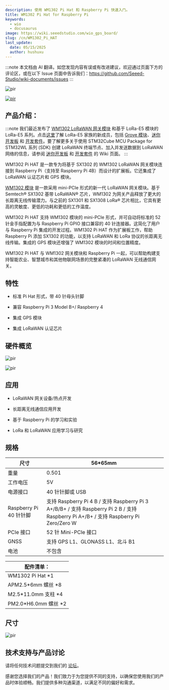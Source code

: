 ```yaml
---
description: 使用 WM1302 Pi Hat 和 Raspberry Pi 快速入门。
title: WM1302 Pi Hat for Raspberry Pi
keywords:
  - wio 
  - docusaurus
image: https://wiki.seeedstudio.com/wio_gps_board/
slug: /cn/WM1302_Pi_HAT
last_update:
  date: 05/15/2025
  author: hushuxu
---
```

:::note
本文档由 AI 翻译。如您发现内容有误或有改进建议，欢迎通过页面下方的评论区，或在以下 Issue 页面中告诉我们：https://github.com/Seeed-Studio/wiki-documents/issues
:::

<!-- ![](https://media-cdn.seeedstudio.com/media/catalog/product/cache/9d0ce51a71ce6a79dfa2a98d65a0f0bd/w/m/wm1302_pihat_preview-16_1.png) -->
<p style={{textAlign: 'center'}}><img src="https://media-cdn.seeedstudio.com/media/catalog/product/cache/9d0ce51a71ce6a79dfa2a98d65a0f0bd/w/m/wm1302_pihat_preview-16_1.png" alt="pir" width={600} height="auto" /></p>

<!-- <p style="text-align:center"><a href="https://www.seeedstudio.com/WM1302-Pi-Hat-p-4897.html" target="_blank"><img src="https://files.seeedstudio.com/wiki/Seeed-WiKi/docs/images/get_one_now.png" border=0 /></a></p>  -->
[<p><img src="https://files.seeedstudio.com/wiki/common/Get_One_Now_Banner.png" alt="pir" width={600} height="auto" /></p>](https://www.seeedstudio.com/WM1302-Pi-Hat-p-4897.html) 
## 产品介绍：

:::note
我们最近发布了 [WM1302 LoRaWAN 网关模块](https://wiki.seeedstudio.com/WM1302_module/) 和基于 LoRa-E5 模块的 LoRa-E5 系列。点击[这里](https://www.seeedstudio.com/lora-c-755.html?product_list_stock=3)了解 LoRa-E5 家族的新成员，包括 [Grove 模块](https://wiki.seeedstudio.com/Grove_LoRa_E5_New_Version/)、[迷你开发板](https://wiki.seeedstudio.com/LoRa_E5_mini/) 和 [开发套件](https://wiki.seeedstudio.com/LoRa_E5_Dev_Board/)。要了解更多关于使用 STM32Cube MCU Package for STM32WL 系列 (SDK) 创建 LoRaWAN 终端节点、加入并发送数据到 LoRaWAN 网络的信息，请参阅 [迷你开发板](https://wiki.seeedstudio.com/LoRa_E5_mini/) 和 [开发套件](https://wiki.seeedstudio.com/LoRa_E5_Dev_Board/) 的 Wiki 页面。
:::

WM1302 Pi HAT 是一款专为将基于 SX1302 的 WM1302 LoRaWAN 网关模块连接到 Raspberry Pi（支持至 Raspberry Pi 4B）而设计的扩展板。它还集成了 LoRaWAN 认证芯片和 GPS 模块。

[WM1302 模块](https://www.seeedstudio.com/WM1302-LoRaWAN-Gateway-Module-SPI-EU868-p-4889.html) 是一款采用 mini-PCIe 形式的新一代 LoRaWAN 网关模块。基于 Semtech® SX1302 基带 LoRaWAN® 芯片，WM1302 为网关产品释放了更大的长距离无线传输潜力。与之前的 SX1301 和 SX1308 LoRa® 芯片相比，它具有更高的灵敏度、更低的功耗和更低的工作温度。

WM1302 Pi HAT 支持 WM1302 模块的 mini-PCIe 形式，并可自动将标准的 52 针金手指配置为与 Raspberry Pi GPIO 接口兼容的 40 针连接器。这简化了用户与 Raspberry Pi 集成的开发过程。WM1302 Pi HAT 作为扩展板工作，帮助 Raspberry Pi 添加 SX1302 的功能，以支持 LoRaWAN 和 LoRa 协议的长距离无线传输。集成的 GPS 模块还增强了 WM1302 模块的时间和位置精度。

WM1302 Pi HAT 与 WM1302 网关模块和 Raspberry Pi 一起，可以帮助构建支持智能农业、智慧城市和其他物联网场景的完整紧凑的 LoRaWAN 无线通信网关。

## 特性

- 标准 Pi Hat 形式，带 40 针母头针脚

- 兼容 Raspberry Pi 3 Model B+/ Raspberry 4

- 集成 GPS 模块

- 集成 LoRaWAN 认证芯片

## 硬件概览

<!-- ![](https://files.seeedstudio.com/products/113100022/5371617183671_.pic_hd.jpg) -->
<p style={{textAlign: 'center'}}><img src="https://files.seeedstudio.com/products/113100022/5371617183671_.pic_hd.jpg" alt="pir" width={600} height="auto" /></p>

<p style={{textAlign: 'center'}}><img src="https://files.seeedstudio.com/products/113100022/pi%20hat.png" alt="pir" width={600} height="auto" /></p>

## 应用

- LoRaWAN 网关设备/热点开发

- 长距离无线通信应用开发

- 基于 Raspberry Pi 的学习和实验

- LoRa 和 LoRaWAN 应用学习与研究

## 规格

<table class="tg">
<thead>
  <tr>
    <th>尺寸</th>
    <th>56*65mm</th>
  </tr>
</thead>
<tbody>
  <tr>
    <td>重量</td>
    <td>0.501</td>
  </tr>
  <tr>
    <td>工作电压</td>
    <td>5V</td>
  </tr>
  <tr>
    <td>电源接口</td>
    <td>40 针针脚或 USB</td>
  </tr>
  <tr>
    <td>Raspberry Pi 40 针针脚</td>
    <td>支持 Raspberry Pi 4 B / 支持 Raspberry Pi 3 A+/B/B+ / 支持 Raspberry Pi 2 B / 支持 Raspberry Pi A+/B+ / 支持 Raspberry Pi Zero/Zero W</td>
  </tr>
  <tr>
    <td>PCIe 接口</td>
    <td>52 针 Mini-PCIe 接口</td>
  </tr>
  <tr>
    <td>GNSS</td>
    <td>支持 GPS L1、GLONASS L1、北斗 B1</td>
  </tr>
  <tr>
    <td>电池</td>
    <td>不包含</td>
  </tr>
</tbody>
</table>

<table class="tg">
<thead>
  <tr><th class="tg-f2tp" colspan="2">配件清单：</th></tr>
</thead>
<tbody>
  <tr>
    <td class="tg-uu1j" colspan="2">WM1302 Pi Hat *1</td>
  </tr>
  <tr>
    <td class="tg-uu1j" colspan="2">APM2.5*6mm 螺丝 *8</td>
  </tr>
  <tr>
    <td class="tg-uu1j" colspan="2">M2.5*11.0mm 支柱 *4</td>
  </tr>
  <tr>
    <td class="tg-uu1j" colspan="2">PM2.0*H6.0mm 螺丝 *2</td>
  </tr>
</tbody>
</table>

## 尺寸

<!-- ![](https://files.seeedstudio.com/products/113100022/WM1302%20PiHat_Size-17.png) -->
<p style={{textAlign: 'center'}}><img src="https://files.seeedstudio.com/products/113100022/WM1302%20PiHat_Size-17.png" alt="pir" width={600} height="auto" /></p>

## 技术支持与产品讨论

请将任何技术问题提交到我们的 [论坛](http://forum.seeedstudio.com/)。 

感谢您选择我们的产品！我们致力于为您提供不同的支持，以确保您使用我们的产品时体验顺畅。我们提供多种沟通渠道，以满足不同的偏好和需求。

<div class="button_tech_support_container">
<a href="https://forum.seeedstudio.com/" class="button_forum"></a> 
<a href="https://www.seeedstudio.com/contacts" class="button_email"></a>
</div>

<div class="button_tech_support_container">
<a href="https://discord.gg/eWkprNDMU7" class="button_discord"></a> 
<a href="https://github.com/Seeed-Studio/wiki-documents/discussions/69" class="button_discussion"></a>
</div>